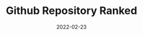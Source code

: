 ---
layout: post
title:  "Github Repository Ranked"
date:   2022-02-23
excerpt: "TDD Proyect of a Full API Rest that whows the most popular Github repositories"
tag:
- English 
- Backend
- Project
- TDD
- Express
project: true
comments: false
---